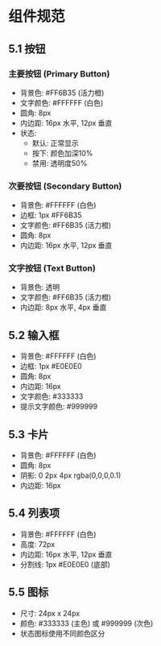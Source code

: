 # 组件规范

## 5.1 按钮
### 主要按钮 (Primary Button)
- 背景色: #FF6B35 (活力橙)
- 文字颜色: #FFFFFF (白色)
- 圆角: 8px
- 内边距: 16px 水平, 12px 垂直
- 状态:
  - 默认: 正常显示
  - 按下: 颜色加深10%
  - 禁用: 透明度50%

### 次要按钮 (Secondary Button)
- 背景色: #FFFFFF (白色)
- 边框: 1px #FF6B35
- 文字颜色: #FF6B35 (活力橙)
- 圆角: 8px
- 内边距: 16px 水平, 12px 垂直

### 文字按钮 (Text Button)
- 背景色: 透明
- 文字颜色: #FF6B35 (活力橙)
- 内边距: 8px 水平, 4px 垂直

## 5.2 输入框
- 背景色: #FFFFFF (白色)
- 边框: 1px #E0E0E0
- 圆角: 8px
- 内边距: 16px
- 文字颜色: #333333
- 提示文字颜色: #999999

## 5.3 卡片
- 背景色: #FFFFFF (白色)
- 圆角: 8px
- 阴影: 0 2px 4px rgba(0,0,0,0.1)
- 内边距: 16px

## 5.4 列表项
- 背景色: #FFFFFF (白色)
- 高度: 72px
- 内边距: 16px 水平, 12px 垂直
- 分割线: 1px #E0E0E0 (底部)

## 5.5 图标
- 尺寸: 24px x 24px
- 颜色: #333333 (主色) 或 #999999 (次色)
- 状态图标使用不同颜色区分